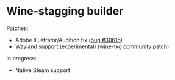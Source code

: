 # Wine-stagging builder
Patches:
- Adobe Illustrator/Audition fix ([bug #30615](https://bugs.winehq.org/show_bug.cgi?id=30615))
- Wayland support (experimental) ([wine-tkg community patch](https://github.com/Frogging-Family/community-patches/blob/master/wine-tkg-git/wine_wayland_driver.mypatch))

In progress:
- Native Steam support
